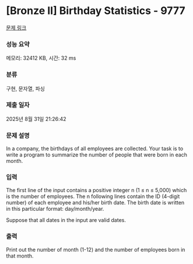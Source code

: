 # [Bronze II] Birthday Statistics - 9777 

[문제 링크](https://www.acmicpc.net/problem/9777) 

### 성능 요약

메모리: 32412 KB, 시간: 32 ms

### 분류

구현, 문자열, 파싱

### 제출 일자

2025년 8월 31일 21:26:42

### 문제 설명

<p>In a company, the birthdays of all employees are collected. Your task is to write a program to summarize the number of people that were born in each month.</p>

### 입력 

 <p>The first line of the input contains a positive integer n (1 ≤ n ≤ 5,000) which is the number of employees. The n following lines contain the ID (4-digit number) of each employee and his/her birth date. The birth date is written in this particular format: day/month/year.</p>

<p>Suppose that all dates in the input are valid dates.</p>

### 출력 

 <p>Print out the number of month (1-12) and the number of employees born in that month.</p>

